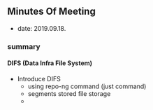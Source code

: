 ## Minutes Of Meeting

- date: 2019.09.18.

### summary

#### DIFS (Data Infra File System)

- Introduce DIFS
  - using repo-ng command (just command)
  - segments stored file storage
  - 
